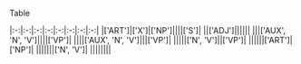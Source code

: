 Table

|:-:|:-:|:-:|:-:|:-:|:-:|:-:|:-:|
|['ART']|['X']|['NP']||||['S']|
||['ADJ']||||||
|||['AUX', 'N', 'V']||||['VP']|
||||['AUX', 'N', 'V']|||['VP']|
|||||['N', 'V']||['VP']|
||||||['ART']|['NP']|
|||||||['N', 'V']|
||||||||
